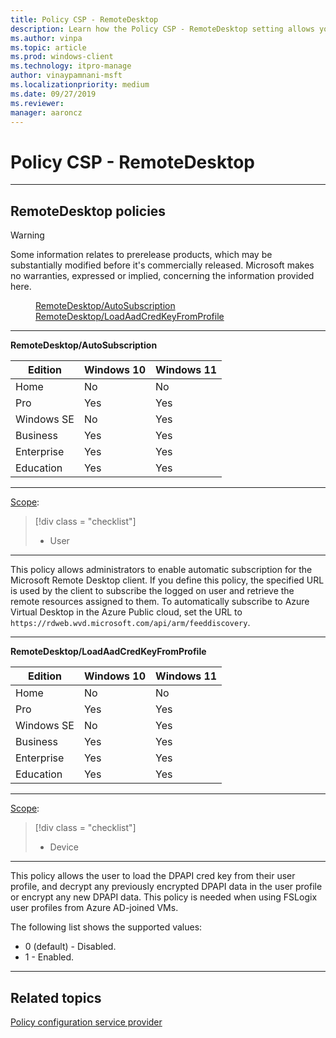 ```yaml
---
title: Policy CSP - RemoteDesktop
description: Learn how the Policy CSP - RemoteDesktop setting allows you to specify a custom message to display.
ms.author: vinpa
ms.topic: article
ms.prod: windows-client
ms.technology: itpro-manage
author: vinaypamnani-msft
ms.localizationpriority: medium
ms.date: 09/27/2019
ms.reviewer: 
manager: aaroncz
---
```


# Policy CSP - RemoteDesktop

<hr/>

<!--Policies-->
## RemoteDesktop policies
> [!Warning]
> Some information relates to prerelease products, which may be substantially modified before it's commercially released. Microsoft makes no warranties, expressed or implied, concerning the information provided here.

<dl>
  <dd>
    <a href="#remotedesktop-autosubscription">RemoteDesktop/AutoSubscription</a>
  </dd>
  <dd>
    <a href="#remotedesktop-loadaadcredkeyfromprofile">RemoteDesktop/LoadAadCredKeyFromProfile</a>
  </dd>
</dl>

<hr/>

<!--Policy-->
<a href="" id="remotedesktop-autosubscription"></a>**RemoteDesktop/AutoSubscription**

<!--SupportedSKUs-->

|Edition|Windows 10|Windows 11|
|--- |--- |--- |
|Home|No|No|
|Pro|Yes|Yes|
|Windows SE|No|Yes|
|Business|Yes|Yes|
|Enterprise|Yes|Yes|
|Education|Yes|Yes|

<!--/SupportedSKUs-->
<hr/>

<!--Scope-->
[Scope](./policy-configuration-service-provider.md#policy-scope):

> [!div class = "checklist"]
> * User

<hr/>

<!--/Scope-->
<!--Description-->

This policy allows administrators to enable automatic subscription for the Microsoft Remote Desktop client. If you define this policy, the specified URL is used by the client to subscribe the logged on user and retrieve the remote resources assigned to them. To automatically subscribe to Azure Virtual Desktop in the Azure Public cloud, set the URL to `https://rdweb.wvd.microsoft.com/api/arm/feeddiscovery`.

<!--/Description-->

<!--/Policy-->

<hr/>

<!--Policy-->
<a href="" id="remotedesktop-loadaadcredkeyfromprofile"></a>**RemoteDesktop/LoadAadCredKeyFromProfile**

<!--SupportedSKUs-->

|Edition|Windows 10|Windows 11|
|--- |--- |--- |
|Home|No|No|
|Pro|Yes|Yes|
|Windows SE|No|Yes|
|Business|Yes|Yes|
|Enterprise|Yes|Yes|
|Education|Yes|Yes|

<!--/SupportedSKUs-->
<hr/>

<!--Scope-->
[Scope](./policy-configuration-service-provider.md#policy-scope):

> [!div class = "checklist"]
> * Device

<hr/>

<!--/Scope-->
<!--Description-->
This policy allows the user to load the DPAPI cred key from their user profile, and decrypt any previously encrypted DPAPI data in the user profile or encrypt any new DPAPI data. This policy is needed when using FSLogix user profiles from Azure AD-joined VMs.

<!--/Description-->

<!--SupportedValues-->
The following list shows the supported values:

- 0 (default) - Disabled.
- 1 - Enabled.

<!--/SupportedValues-->

<!--/Policy-->

<hr/>


<!--/Policies-->

## Related topics

[Policy configuration service provider](policy-configuration-service-provider.md)